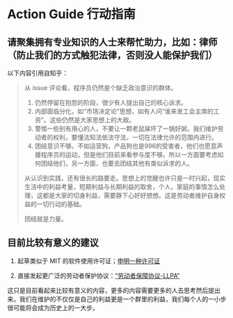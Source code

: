 Action Guide 行动指南
===

请聚集拥有专业知识的人士来帮忙助力，比如：律师（防止我们的方式触犯法律，否则没人能保护我们）
---

以下内容引用自知乎：

> 从 issue 评论看，程序员仍然是个缺乏政治意识的群体。
> 
> 1. 仍然停留在抱怨的阶段，很少有人提出自己的核心诉求。
> 2. 内部面临分化，如“市场决定论”思想，如有人问“谁来发工会主席的工资”。这些仍然是大家思想上的大敌。
> 3. 警惕一些别有用心的人，不要让一颗老鼠屎坏了一锅好粥。我们维护劳动者的权利，要懂法知法依法守法，一切在法律允许的范围内进行。
> 4. 团结意识不够。不如运营狗，产品狗也是996的受害者，他们也愿意声援程序员的运动，但是他们目前来看参与度不够。所以一方面要考虑如何团结他们，另一方面，也要去团结其他有类似诉求的人。
> 
> 从认识到实践，还有很长的路要走。思想上的觉醒也许只是一时兴起，现实生活中的利益考量，短期利益与长期利益的取舍，个人，家庭的事情怎么处理，这都是大家的切身利益，需要静下心好好想想。这是劳动者维护自身权益的一切行动的基础。
> 
> 团结就是力量。
> 

目前比较有意义的建议
---

1. 起草类似于 MIT 的软件使用许可证；[申明一种许可证](https://github.com/996icu/996.ICU/pull/15642)

2. 直接发起更广泛的劳动者保护协议：[“劳动者保障协议-LLPA”](https://github.com/996icu/996.ICU/issues/16350)


这只是目前看起来比较有意义的内容，更多的内容需要更多的人去思考然后提出来。我们在维护的不仅仅是自己的利益更是一个群里的利益，我们每个人的一小步很可能将会成为历史上的一大步。